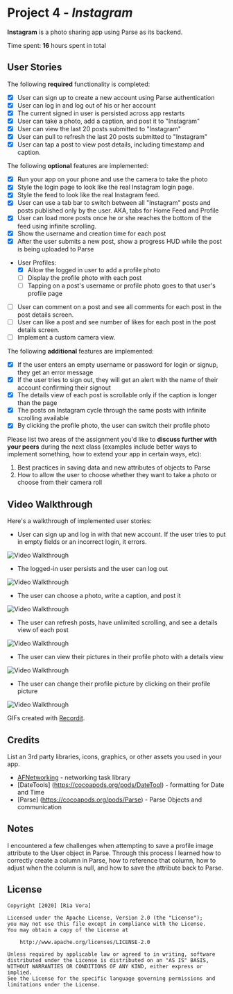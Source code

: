 # Project 4 - *Instagram*

**Instagram** is a photo sharing app using Parse as its backend.

Time spent: **16** hours spent in total

## User Stories

The following **required** functionality is completed:

- [x] User can sign up to create a new account using Parse authentication
- [x] User can log in and log out of his or her account
- [x] The current signed in user is persisted across app restarts
- [x] User can take a photo, add a caption, and post it to "Instagram"
- [x] User can view the last 20 posts submitted to "Instagram"
- [x] User can pull to refresh the last 20 posts submitted to "Instagram"
- [x] User can tap a post to view post details, including timestamp and caption.

The following **optional** features are implemented:

- [x] Run your app on your phone and use the camera to take the photo
- [x] Style the login page to look like the real Instagram login page.
- [x] Style the feed to look like the real Instagram feed.
- [x] User can use a tab bar to switch between all "Instagram" posts and posts published only by the user. AKA, tabs for Home Feed and Profile
- [x] User can load more posts once he or she reaches the bottom of the feed using infinite scrolling.
- [x] Show the username and creation time for each post
- [x] After the user submits a new post, show a progress HUD while the post is being uploaded to Parse
- User Profiles:
  - [x] Allow the logged in user to add a profile photo
  - [ ] Display the profile photo with each post
  - [ ] Tapping on a post's username or profile photo goes to that user's profile page
- [ ] User can comment on a post and see all comments for each post in the post details screen.
- [ ] User can like a post and see number of likes for each post in the post details screen.
- [ ] Implement a custom camera view.

The following **additional** features are implemented:

- [x] If the user enters an empty username or password for login or signup, they get an error message
- [x] If the user tries to sign out, they will get an alert with the name of their account confirming their signout
- [x] The details view of each post is scrollable only if the caption is longer than the page
- [x] The posts on Instagram cycle through the same posts with infinite scrolling available
- [x] By clicking the profile photo, the user can switch their profile photo

Please list two areas of the assignment you'd like to **discuss further with your peers** during the next class (examples include better ways to implement something, how to extend your app in certain ways, etc):

1. Best practices in saving data and new attributes of objects to Parse
2. How to allow the user to choose whether they want to take a photo or choose from their camera roll

## Video Walkthrough

Here's a walkthrough of implemented user stories:

- User can sign up and log in with that new account. If the user tries to put in empty fields or an incorrect login, it errors.

<img src='http://g.recordit.co/eOxbHJ9n9U.gif' title='Video Walkthrough' width='' alt='Video Walkthrough' />

- The logged-in user persists and the user can log out

<img src='http://g.recordit.co/hg0Nw3F51E.gif' title='Video Walkthrough' width='' alt='Video Walkthrough' />

- The user can choose a photo, write a caption, and post it

<img src='http://g.recordit.co/wkOXM8ez3d.gif' title='Video Walkthrough' width='' alt='Video Walkthrough' />

- The user can refresh posts, have unlimited scrolling, and see a details view of each post

<img src='http://g.recordit.co/1lGuoGqiTu.gif' title='Video Walkthrough' width='' alt='Video Walkthrough' />

- The user can view their pictures in their profile photo with a details view

<img src='http://g.recordit.co/SjH7VAPxMD.gif' title='Video Walkthrough' width='' alt='Video Walkthrough' />

- The user can change their profile picture by clicking on their profile picture

<img src='http://g.recordit.co/9eEJSDiWup.gif' title='Video Walkthrough' width='' alt='Video Walkthrough' />

GIFs created with [Recordit](http://recordit.co/).

## Credits

List an 3rd party libraries, icons, graphics, or other assets you used in your app.

- [AFNetworking](https://github.com/AFNetworking/AFNetworking) - networking task library
- [DateTools] (https://cocoapods.org/pods/DateTool) - formatting for Date and Time
- [Parse] (https://cocoapods.org/pods/Parse) - Parse Objects and communication

## Notes

I encountered a few challenges when attempting to save a profile image attribute to the User object in Parse. Through this process I learned how to correctly create a column in Parse, how to reference that column, how to adjust when the column is null, and how to save the attribute back to Parse.

## License

    Copyright [2020] [Ria Vora]

    Licensed under the Apache License, Version 2.0 (the "License");
    you may not use this file except in compliance with the License.
    You may obtain a copy of the License at

        http://www.apache.org/licenses/LICENSE-2.0

    Unless required by applicable law or agreed to in writing, software
    distributed under the License is distributed on an "AS IS" BASIS,
    WITHOUT WARRANTIES OR CONDITIONS OF ANY KIND, either express or implied.
    See the License for the specific language governing permissions and
    limitations under the License.
